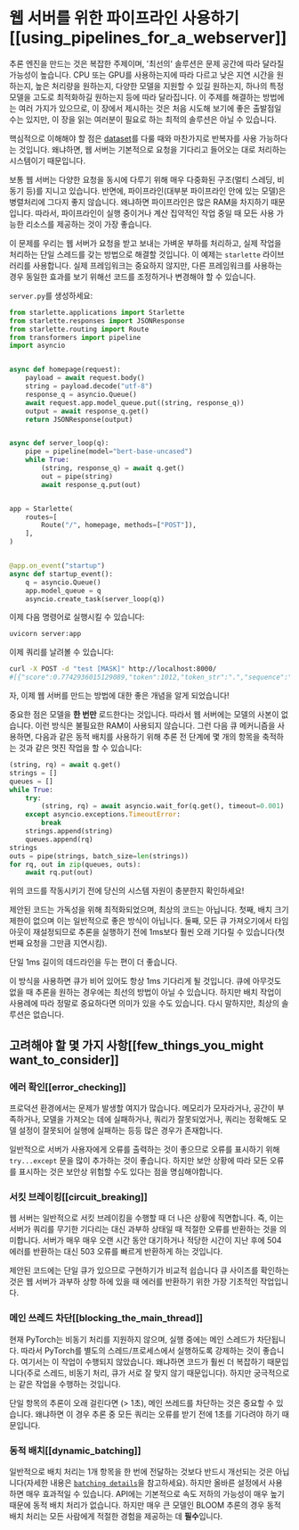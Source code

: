 <!--⚠️ Note that this file is in Markdown but contain specific syntax for our doc-builder (similar to MDX) that may not be
rendered properly in your Markdown viewer.
-->

# 웹 서버를 위한 파이프라인 사용하기[[using_pipelines_for_a_webserver]]

<Tip>
추론 엔진을 만드는 것은 복잡한 주제이며, '최선의' 솔루션은 문제 공간에 따라 달라질 가능성이 높습니다. CPU 또는 GPU를 사용하는지에 따라 다르고 낮은 지연 시간을 원하는지, 높은 처리량을 원하는지, 다양한 모델을 지원할 수 있길 원하는지, 하나의 특정 모델을 고도로 최적화하길 원하는지 등에 따라 달라집니다. 이 주제를 해결하는 방법에는 여러 가지가 있으므로, 이 장에서 제시하는 것은 처음 시도해 보기에 좋은 출발점일 수는 있지만, 이 장을 읽는 여러분이 필요로 하는 최적의 솔루션은 아닐 수 있습니다.
</Tip>

핵심적으로 이해해야 할 점은 [dataset](pipeline_tutorial#using-pipelines-on-a-dataset)를 다룰 때와 마찬가지로 반복자를 사용 가능하다는 것입니다. 왜냐하면, 웹 서버는 기본적으로 요청을 기다리고 들어오는 대로 처리하는 시스템이기 때문입니다.

보통 웹 서버는 다양한 요청을 동시에 다루기 위해 매우 다중화된 구조(멀티 스레딩, 비동기 등)를 지니고 있습니다. 반면에, 파이프라인(대부분 파이프라인 안에 있는 모델)은 병렬처리에 그다지 좋지 않습니다. 왜냐하면 파이프라인은 많은 RAM을 차지하기 때문입니다. 따라서, 파이프라인이 실행 중이거나 계산 집약적인 작업 중일 때 모든 사용 가능한 리소스를 제공하는 것이 가장 좋습니다.

이 문제를 우리는 웹 서버가 요청을 받고 보내는 가벼운 부하를 처리하고, 실제 작업을 처리하는 단일 스레드를 갖는 방법으로 해결할 것입니다. 이 예제는 `starlette` 라이브러리를 사용합니다.
실제 프레임워크는 중요하지 않지만, 다른 프레임워크를 사용하는 경우 동일한 효과를 보기 위해선 코드를 조정하거나 변경해야 할 수 있습니다.

`server.py`를 생성하세요:

```py
from starlette.applications import Starlette
from starlette.responses import JSONResponse
from starlette.routing import Route
from transformers import pipeline
import asyncio


async def homepage(request):
    payload = await request.body()
    string = payload.decode("utf-8")
    response_q = asyncio.Queue()
    await request.app.model_queue.put((string, response_q))
    output = await response_q.get()
    return JSONResponse(output)


async def server_loop(q):
    pipe = pipeline(model="bert-base-uncased")
    while True:
        (string, response_q) = await q.get()
        out = pipe(string)
        await response_q.put(out)


app = Starlette(
    routes=[
        Route("/", homepage, methods=["POST"]),
    ],
)


@app.on_event("startup")
async def startup_event():
    q = asyncio.Queue()
    app.model_queue = q
    asyncio.create_task(server_loop(q))
```

이제 다음 명령어로 실행시킬 수 있습니다:

```bash
uvicorn server:app
```

이제 쿼리를 날려볼 수 있습니다:

```bash
curl -X POST -d "test [MASK]" http://localhost:8000/
#[{"score":0.7742936015129089,"token":1012,"token_str":".","sequence":"test."},...]
```

자, 이제 웹 서버를 만드는 방법에 대한 좋은 개념을 알게 되었습니다!

중요한 점은 모델을 **한 번만** 로드한다는 것입니다. 따라서 웹 서버에는 모델의 사본이 없습니다. 이런 방식은 불필요한 RAM이 사용되지 않습니다. 그런 다음 큐 메커니즘을 사용하면, 다음과 같은
동적 배치를 사용하기 위해 추론 전 단계에 몇 개의 항목을 축적하는 것과 같은 멋진 작업을 할 수 있습니다:

```py
(string, rq) = await q.get()
strings = []
queues = []
while True:
    try:
        (string, rq) = await asyncio.wait_for(q.get(), timeout=0.001)  # 1ms
    except asyncio.exceptions.TimeoutError:
        break
    strings.append(string)
    queues.append(rq)
strings
outs = pipe(strings, batch_size=len(strings))
for rq, out in zip(queues, outs):
    await rq.put(out)
```

<Tip warning={true}>
위의 코드를 작동시키기 전에 당신의 시스템 자원이 충분한지 확인하세요!
</Tip>

제안된 코드는 가독성을 위해 최적화되었으며, 최상의 코드는 아닙니다.
첫째, 배치 크기 제한이 없으며 이는 일반적으로 좋은 방식이 아닙니다.
둘째, 모든 큐 가져오기에서 타임아웃이 재설정되므로 추론을 실행하기 전에 1ms보다 훨씬 오래 기다릴 수 있습니다(첫 번째 요청을 그만큼 지연시킴).

단일 1ms 길이의 데드라인을 두는 편이 더 좋습니다.

이 방식을 사용하면 큐가 비어 있어도 항상 1ms 기다리게 될 것입니다. 
큐에 아무것도 없을 때 추론을 원하는 경우에는 최선의 방법이 아닐 수 있습니다.
하지만 배치 작업이 사용례에 따라 정말로 중요하다면 의미가 있을 수도 있습니다. 
다시 말하지만, 최상의 솔루션은 없습니다.

## 고려해야 할 몇 가지 사항[[few_things_you_might want_to_consider]]

### 에러 확인[[error_checking]]

프로덕션 환경에서는 문제가 발생할 여지가 많습니다. 
메모리가 모자라거나, 공간이 부족하거나, 모델을 가져오는 데에 실패하거나, 쿼리가 잘못되었거나, 쿼리는 정확해도 모델 설정이 잘못되어 실행에 실패하는 등등 많은 경우가 존재합니다.

일반적으로 서버가 사용자에게 오류를 출력하는 것이 좋으므로
오류를 표시하기 위해 `try...except` 문을 많이 추가하는 것이 좋습니다. 
하지만 보안 상황에 따라 모든 오류를 표시하는 것은 보안상 위험할 수도 있다는 점을 명심해야합니다.

### 서킷 브레이킹[[circuit_breaking]]

웹 서버는 일반적으로 서킷 브레이킹을 수행할 때 더 나은 상황에 직면합니다.
즉, 이는 서버가 쿼리를 무기한 기다리는 대신 과부하 상태일 때 적절한 오류를 반환하는 것을 의미합니다.
서버가 매우 매우 오랜 시간 동안 대기하거나 적당한 시간이 지난 후에 504 에러를 반환하는 대신 503 오류를 빠르게 반환하게 하는 것입니다.

제안된 코드에는 단일 큐가 있으므로 구현하기가 비교적 쉽습니다
큐 사이즈를 확인하는 것은 웹 서버가 과부하 상항 하에 있을 때 에러를 반환하기 위한 가장 기초적인 작업입니다.

### 메인 쓰레드 차단[[blocking_the_main_thread]]

현재 PyTorch는 비동기 처리를 지원하지 않으며, 실행 중에는 메인 스레드가 차단됩니다. 
따라서 PyTorch를 별도의 스레드/프로세스에서 실행하도록 강제하는 것이 좋습니다.
여기서는 이 작업이 수행되지 않았습니다. 왜냐하면 코드가 훨씬 더 복잡하기 때문입니다(주로 스레드, 비동기 처리, 큐가 서로 잘 맞지 않기 때문입니다).
하지만 궁극적으로는 같은 작업을 수행하는 것입니다.

단일 항목의 추론이 오래 걸린다면 (> 1초), 메인 쓰레드를 차단하는 것은 중요할 수 있습니다. 왜냐하면 이 경우 추론 중 모든 쿼리는 오류를 받기 전에 1초를 기다려야 하기 때문입니다.

### 동적 배치[[dynamic_batching]]

일반적으로 배치 처리는 1개 항목을 한 번에 전달하는 것보다 반드시 개선되는 것은 아닙니다(자세한 내용은 [`batching details`](./main_classes/pipelines#pipeline-batching)을 참고하세요).
하지만 올바른 설정에서 사용하면 매우 효과적일 수 있습니다.
API에는 기본적으로 속도 저하의 가능성이 매우 높기 때문에 동적 배치 처리가 없습니다.
하지만 매우 큰 모델인 BLOOM 추론의 경우 동적 배치 처리는 모든 사람에게 적절한 경험을 제공하는 데 **필수**입니다.
